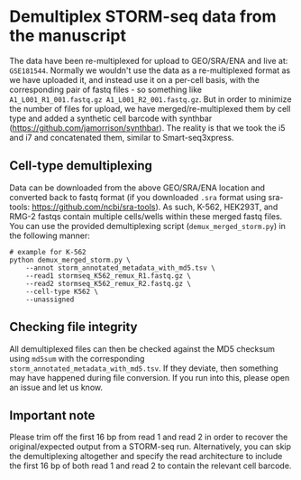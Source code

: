 # Demultiplex STORM-seq data from the manuscript

The data have been re-multiplexed for upload to GEO/SRA/ENA and live at: `GSE181544`.
Normally we wouldn't use the data as a re-multiplexed format as we have uploaded it, 
and instead use it on a per-cell basis, with the corresponding pair of fastq files - 
so something like `A1_L001_R1_001.fastq.gz A1_L001_R2_001.fastq.gz`. But in order to
minimize the number of files for upload, we have merged/re-multiplexed them by cell 
type and added a synthetic cell barcode with synthbar (https://github.com/jamorrison/synthbar).
The reality is that we took the i5 and i7 and concatenated them, similar to Smart-seq3xpress.

## Cell-type demultiplexing

Data can be downloaded from the above GEO/SRA/ENA location and converted back to fastq 
format (if you downloaded `.sra` format using sra-tools: https://github.com/ncbi/sra-tools).
As such, K-562, HEK293T, and RMG-2 fastqs contain multiple cells/wells within these merged 
fastq files. You can use the provided demultiplexing script (`demux_merged_storm.py`) in the 
following manner:

```
# example for K-562
python demux_merged_storm.py \
    --annot storm_annotated_metadata_with_md5.tsv \
    --read1 stormseq_K562_remux_R1.fastq.gz \
    --read2 stormseq_K562_remux_R2.fastq.gz \
    --cell-type K562 \
    --unassigned
``` 

## Checking file integrity

All demultiplexed files can then be checked against the MD5 checksum using `md5sum` with
the corresponding `storm_annotated_metadata_with_md5.tsv`. If they deviate, then something
may have happened during file conversion. If you run into this, please open an issue and let
us know.

## Important note

Please trim off the first 16 bp from read 1 and read 2 in order to recover
the original/expected output from a STORM-seq run. Alternatively, you can skip
the demultiplexing altogether and specify the read architecture to include the
first 16 bp of both read 1 and read 2 to contain the relevant cell barcode.
